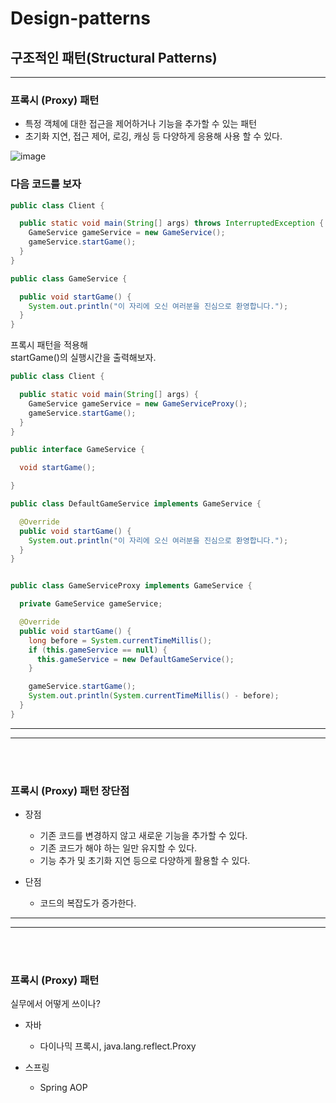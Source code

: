 # Design-patterns
## 구조적인 패턴(Structural Patterns)

---
### 프록시 (Proxy) 패턴
* 특정 객체에 대한 접근을 제어하거나 기능을 추가할 수 있는 패턴
* 초기화 지연, 접근 제어, 로깅, 캐싱 등 다양하게 응용해 사용 할 수 있다.

![image](https://user-images.githubusercontent.com/60100532/200796601-daf367b0-45b8-4e6c-bbf6-7a86d73fa762.png)


### 다음 코드를 보자

```java
public class Client {

  public static void main(String[] args) throws InterruptedException {
    GameService gameService = new GameService();
    gameService.startGame();
  }
}
```
```java
public class GameService {

  public void startGame() {
    System.out.println("이 자리에 오신 여러분을 진심으로 환영합니다.");
  }
}
```
프록시 패턴을 적용해   
startGame()의 실행시간을 출력해보자.



```java
public class Client {

  public static void main(String[] args) {
    GameService gameService = new GameServiceProxy();
    gameService.startGame();
  }
}
```

```java
public interface GameService {

  void startGame();

}
```

```java
public class DefaultGameService implements GameService {

  @Override
  public void startGame() {
    System.out.println("이 자리에 오신 여러분을 진심으로 환영합니다.");
  }
}

```

```java

public class GameServiceProxy implements GameService {

  private GameService gameService;

  @Override
  public void startGame() {
    long before = System.currentTimeMillis();
    if (this.gameService == null) {
      this.gameService = new DefaultGameService();
    }

    gameService.startGame();
    System.out.println(System.currentTimeMillis() - before);
  }
}

```



___
___

<br/> 

<br/> 

### 프록시 (Proxy) 패턴 장단점
* 장점
    * 기존 코드를 변경하지 않고 새로운 기능을 추가할 수 있다.
    * 기존 코드가 해야 하는 일만 유지할 수 있다.
    * 기능 추가 및 초기화 지연 등으로 다양하게 활용할 수 있다.

* 단점
    * 코드의 복잡도가 증가한다.
 

___
___

<br/> 

<br/> 

### 프록시 (Proxy) 패턴  
실무에서 어떻게 쓰이나?

* 자바
  * 다이나믹 프록시, java.lang.reflect.Proxy

* 스프링
    * Spring AOP 
